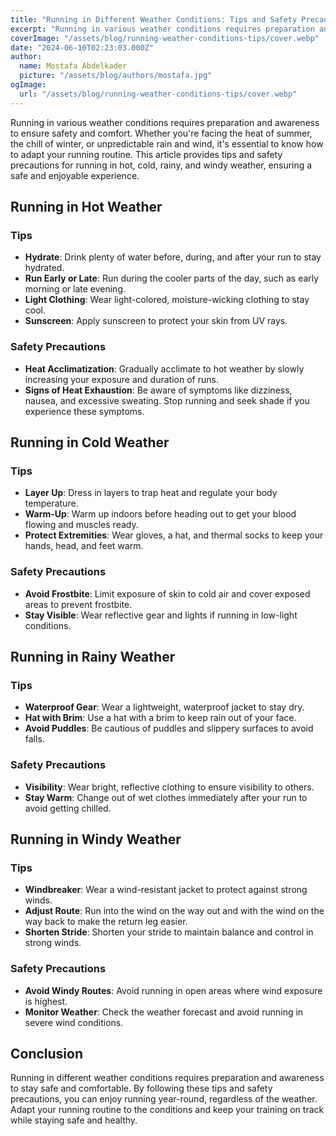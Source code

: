 ```yaml
---
title: "Running in Different Weather Conditions: Tips and Safety Precautions"
excerpt: "Running in various weather conditions requires preparation and awareness. This article provides tips and safety precautions for running in hot, cold, rainy, and windy weather, ensuring a safe and enjoyable experience."
coverImage: "/assets/blog/running-weather-conditions-tips/cover.webp"
date: "2024-06-10T02:23:03.000Z"
author:
  name: Mostafa Abdelkader
  picture: "/assets/blog/authors/mostafa.jpg"
ogImage:
  url: "/assets/blog/running-weather-conditions-tips/cover.webp"
---
```


Running in various weather conditions requires preparation and awareness to ensure safety and comfort. Whether you're facing the heat of summer, the chill of winter, or unpredictable rain and wind, it's essential to know how to adapt your running routine. This article provides tips and safety precautions for running in hot, cold, rainy, and windy weather, ensuring a safe and enjoyable experience.

## Running in Hot Weather

### Tips

- **Hydrate**: Drink plenty of water before, during, and after your run to stay hydrated.
- **Run Early or Late**: Run during the cooler parts of the day, such as early morning or late evening.
- **Light Clothing**: Wear light-colored, moisture-wicking clothing to stay cool.
- **Sunscreen**: Apply sunscreen to protect your skin from UV rays.

### Safety Precautions

- **Heat Acclimatization**: Gradually acclimate to hot weather by slowly increasing your exposure and duration of runs.
- **Signs of Heat Exhaustion**: Be aware of symptoms like dizziness, nausea, and excessive sweating. Stop running and seek shade if you experience these symptoms.

## Running in Cold Weather

### Tips

- **Layer Up**: Dress in layers to trap heat and regulate your body temperature.
- **Warm-Up**: Warm up indoors before heading out to get your blood flowing and muscles ready.
- **Protect Extremities**: Wear gloves, a hat, and thermal socks to keep your hands, head, and feet warm.

### Safety Precautions

- **Avoid Frostbite**: Limit exposure of skin to cold air and cover exposed areas to prevent frostbite.
- **Stay Visible**: Wear reflective gear and lights if running in low-light conditions.

## Running in Rainy Weather

### Tips

- **Waterproof Gear**: Wear a lightweight, waterproof jacket to stay dry.
- **Hat with Brim**: Use a hat with a brim to keep rain out of your face.
- **Avoid Puddles**: Be cautious of puddles and slippery surfaces to avoid falls.

### Safety Precautions

- **Visibility**: Wear bright, reflective clothing to ensure visibility to others.
- **Stay Warm**: Change out of wet clothes immediately after your run to avoid getting chilled.

## Running in Windy Weather

### Tips

- **Windbreaker**: Wear a wind-resistant jacket to protect against strong winds.
- **Adjust Route**: Run into the wind on the way out and with the wind on the way back to make the return leg easier.
- **Shorten Stride**: Shorten your stride to maintain balance and control in strong winds.

### Safety Precautions

- **Avoid Windy Routes**: Avoid running in open areas where wind exposure is highest.
- **Monitor Weather**: Check the weather forecast and avoid running in severe wind conditions.

## Conclusion

Running in different weather conditions requires preparation and awareness to stay safe and comfortable. By following these tips and safety precautions, you can enjoy running year-round, regardless of the weather. Adapt your running routine to the conditions and keep your training on track while staying safe and healthy.
